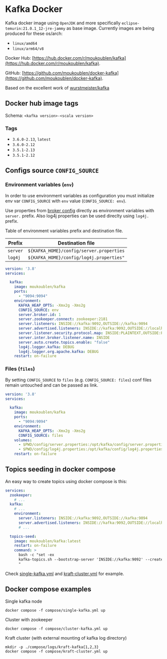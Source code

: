 Kafka Docker
============

Kafka docker image using `OpenJDK` and more specifically `eclipse-temurin:21.0.1_12-jre-jammy` as base image.
Currently images are being produced for these os/arch:
- `linux/amd64`
- `linux/arm64/v8`

Docker Hub: [https://hub.docker.com/r/moukoublen/kafka](https://hub.docker.com/r/moukoublen/kafka).

GitHub: [https://github.com/moukoublen/docker-kafka](https://github.com/moukoublen/docker-kafka).

Based on the excellent work of [wurstmeister/kafka](https://github.com/wurstmeister/kafka-docker)

## Docker hub image tags
Schema: `<kafka version>-<scala version>`

### Tags
- `3.6.0-2.13`, `latest`
- `3.6.0-2.12`
- `3.5.1-2.13`
- `3.5.1-2.12`



## Configs source `CONFIG_SOURCE`

### Environment variables (`env`)
In order to use environment variables as configuration you must initialize env var `CONFIG_SOURCE` with `env` value (`CONFIG_SOURCE: env`).

Use properties from [broker config](https://kafka.apache.org/documentation/#brokerconfigs) directly as environment variables with `server.` prefix. Also log4j properties can be used direclty using `log4j.` prefix.

Table of environment variables prefix and destination file.

| Prefix   | Destination file                         |
|----------|------------------------------------------|
| `server` | `${KAFKA_HOME}/config/server.properties` |
| `log4j`  | `${KAFKA_HOME}/config/log4j.properties"` |


```yml
version: '3.8'
services:

  kafka:
    image: moukoublen/kafka
    ports:
      - "9094:9094"
    environment:
      KAFKA_HEAP_OPTS: -Xmx2g -Xms2g
      CONFIG_SOURCE: env
      server.broker.id: 1
      server.zookeeper.connect: zookeeper:2181
      server.listeners: INSIDE://kafka:9092,OUTSIDE://kafka:9094
      server.advertised.listeners: INSIDE://kafka:9092,OUTSIDE://localhost:9094
      server.listener.security.protocol.map: INSIDE:PLAINTEXT,OUTSIDE:PLAINTEXT
      server.inter.broker.listener.name: INSIDE
      server.auto.create.topics.enable: "false"
      log4j.logger.kafka: DEBUG
      log4j.logger.org.apache.kafka: DEBUG
    restart: on-failure
```

### Files (`files`)
By setting `CONFIG_SOURCE` to `files` (e.g. `CONFIG_SOURCE: files`) conf files remain untouched and can be passed as link.

```yml
version: '3.8'
services:

  kafka:
    image: moukoublen/kafka
    ports:
      - "9094:9094"
    environment:
      KAFKA_HEAP_OPTS: -Xmx2g -Xms2g
      CONFIG_SOURCE: files
    volumes:
      - $PWD/config/server.properties:/opt/kafka/config/server.properties
      - $PWD/config/log4j.properties:/opt/kafka/config/log4j.properties
    restart: on-failure
```

## Topics seeding in docker compose
An easy way to create topics using docker compose is this:

```yml
services:
  zookeeper:
    # ...
  kafka:
    # ...
    environment:
      server.listeners: INSIDE://kafka:9092,OUTSIDE://kafka:9094
      server.advertised.listeners: INSIDE://kafka:9092,OUTSIDE://localhost:9094
      # ...

  topics-seed:
    image: moukoublen/kafka:latest
    restart: on-failure
    command: >
      bash -c "set -ex
      kafka-topics.sh --bootstrap-server 'INSIDE://kafka:9092' --create --topic samples1 --if-not-exists
      "
```

Check [single-kafka.yml](compose/single-kafka.yml) and [kraft-cluster.yml](compose/kraft-cluster.yml) for example.


## Docker compose examples

Single kafka node
```shell
docker compose -f compose/single-kafka.yml up
```

Cluster with zookeeper
```shell
docker compose -f compose/cluster-kafka.yml up
```

Kraft cluster (with external mounting of kafka log directory)
```shell
mkdir -p ./compose/logs/kraft-kafka{1,2,3}
docker compose -f compose/kraft-cluster.yml up
```

